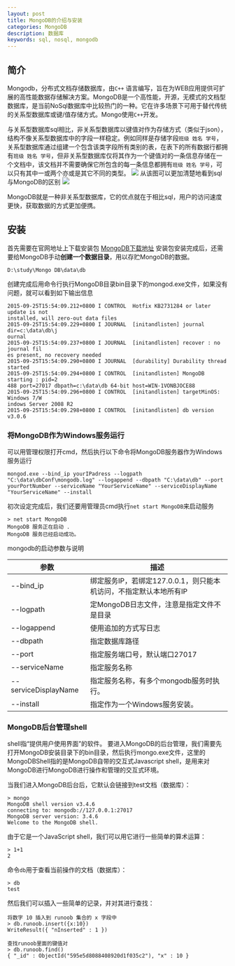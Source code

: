 ```yaml
---
layout: post
title: MongoDB的介绍与安装
categories: MongoDB
description: 数据库
keywords: sql, nosql, mongodb
---
```


## 简介

Mongodb，分布式文档存储数据库，由`C++` 语言编写，旨在为WEB应用提供可扩展的高性能数据存储解决方案。MongoDB是一个高性能，开源，无模式的文档型数据库，是当前NoSql数据库中比较热门的一种。它在许多场景下可用于替代传统的关系型数据库或键/值存储方式。Mongo使用`C++`开发。

与关系型数据库sql相比，非关系型数据库以键值对作为存储方式（类似于json），结构不像关系型数据库中的字段一样稳定。例如同样是存储字段`班级 姓名 学号`，关系型数据库通过组建一个包含该类字段所有类别的表，在表下的所有数据行都拥有`班级 姓名 学号`，但非关系型数据库仅将其作为一个键值对的一条信息存储在一个文档中，该文档并不需要确保它所包含的每一条信息都拥有`班级 姓名 学号`，可以只有其中一或两个亦或是其它不同的类型。
![](http://www.runoob.com/wp-content/uploads/2013/10/crud-annotated-document.png)
从该图可以更加清楚地看到sql与MongoDB的区别
![](http://www.runoob.com/wp-content/uploads/2013/10/Figure-1-Mapping-Table-to-Collection-1.png)

MongoDB就是一种非关系型数据库，它的优点就在于相比sql，用户的访问速度更快，获取数据的方式更加便携。

## 安装

首先需要在官网地址上下载安装包
[MongoDB下载地址](https://www.mongodb.com/download-center#community)
安装包安装完成后，还需要给MongoDB手动**创建一个数据目录**，用以存贮MongoDB的数据。
```
D:\study\Mongo DB\data\db
```
创建完成后用命令行执行MongoDB目录bin目录下的mongod.exe文件，如果没有问题，就可以看到如下输出信息
```
2015-09-25T15:54:09.212+0800 I CONTROL  Hotfix KB2731284 or later update is not
installed, will zero-out data files
2015-09-25T15:54:09.229+0800 I JOURNAL  [initandlisten] journal dir=c:\data\db\j
ournal
2015-09-25T15:54:09.237+0800 I JOURNAL  [initandlisten] recover : no journal fil
es present, no recovery needed
2015-09-25T15:54:09.290+0800 I JOURNAL  [durability] Durability thread started
2015-09-25T15:54:09.294+0800 I CONTROL  [initandlisten] MongoDB starting : pid=2
488 port=27017 dbpath=c:\data\db 64-bit host=WIN-1VONBJOCE88
2015-09-25T15:54:09.296+0800 I CONTROL  [initandlisten] targetMinOS: Windows 7/W
indows Server 2008 R2
2015-09-25T15:54:09.298+0800 I CONTROL  [initandlisten] db version v3.0.6
```
### 将MongoDB作为Windows服务运行

可以用管理权限打开cmd，然后执行以下命令将MongoDB服务器作为Windows服务运行
```
mongod.exe --bind_ip yourIPadress --logpath "C:\data\dbConf\mongodb.log" --logappend --dbpath "C:\data\db" --port yourPortNumber --serviceName "YourServiceName" --serviceDisplayName "YourServiceName" --install
```
初次设定完成后，我们还要用管理员cmd执行`net start MongoDB`来启动服务
```
> net start MongoDB
MongoDB 服务正在启动 .
MongoDB 服务已经启动成功。
```

mongodb的启动参数与说明

| 参数 | 描述 |
|--------|--------|
|    --bind_ip    |  绑定服务IP，若绑定127.0.0.1，则只能本机访问，不指定默认本地所有IP      |
|--logpath|定MongoDB日志文件，注意是指定文件不是目录|
|--logappend|使用追加的方式写日志|
|--dbpath|指定数据库路径|
|--port|指定服务端口号，默认端口27017|
|--serviceName|指定服务名称|
|--serviceDisplayName|指定服务名称，有多个mongodb服务时执行。|
|--install|指定作为一个Windows服务安装。|

### MongoDB后台管理shell

shell指“提供用户使用界面”的软件。
要进入MongoDB的后台管理，我们需要先打开MongoDB安装目录下的bin目录，然后执行mongo.exe文件，这里的MongoDBShell指的是MongoDB自带的交互式Javascript shell，是用来对MongoDB进行MongoDB进行操作和管理的交互式环境。

当我们进入MongoDB后台后，它默认会链接到test文档（数据库）：
```
> mongo
MongoDB shell version v3.4.6
connecting to: mongodb://127.0.0.1:27017
MongoDB server version: 3.4.6
Welcome to the MongoDB shell.
```
由于它是一个JavaScript shell，我们可以用它进行一些简单的算术运算：
```
> 1+1
2
```
命令`db`用于查看当前操作的文档（数据库）：
```
> db
test
```
然后我们可以插入一些简单的记录，并对其进行查找：
```
将数字 10 插入到 runoob 集合的 x 字段中
> db.runoob.insert({x:10})
WriteResult({ "nInserted" : 1 })

查找runoob里面的键值对
> db.runoob.find()
{ "_id" : ObjectId("595e5d8088408920d1f035c2"), "x" : 10 }
```
